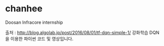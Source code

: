 # chanhee
Doosan Infracore internship

출처 : http://blog.algolab.jp/post/2016/08/01/tf-dqn-simple-1/
강화학습 DQN을 이용한 파이썬 코드 및 영상입니다.
